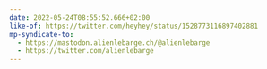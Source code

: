```yaml
---
date: 2022-05-24T08:55:52.666+02:00
like-of: https://twitter.com/heyhey/status/1528773116897402881
mp-syndicate-to:
  - https://mastodon.alienlebarge.ch/@alienlebarge
  - https://twitter.com/alienlebarge
---
```

